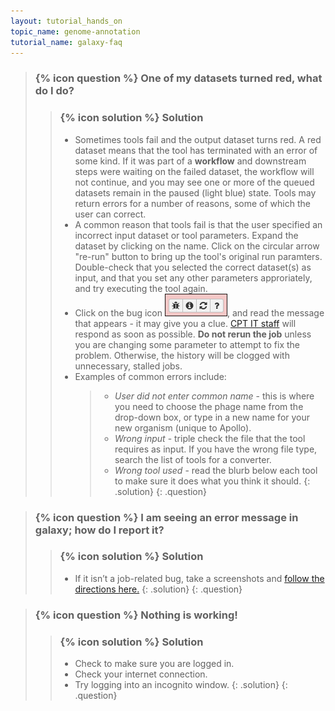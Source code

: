 ```yaml
---
layout: tutorial_hands_on
topic_name: genome-annotation
tutorial_name: galaxy-faq
---
```


> ### {% icon question %} One of my datasets turned red, what do I do?
>    > ### {% icon solution %} Solution
>    > * Sometimes tools fail and the output dataset turns red. A red dataset means that the tool has terminated with an error of some kind. If it was part of a **workflow** and downstream steps were waiting on the failed dataset, the workflow will not continue, and you may see one or more of the queued datasets remain in the paused (light blue) state.  Tools may return errors for a number of reasons, some of which the user can correct.
>    > * A common reason that tools fail is that the user specified an incorrect input dataset or tool parameters. Expand the dataset by clicking on the name. Click on the circular arrow "re-run" button to bring up the tool's original run paramters. Double-check that you selected the correct dataset(s) as input, and that you set any other parameters approriately, and try executing the tool again.
>    > * Click on the bug icon ![](../../images/galaxy-faq-screenshots/1_report_bug.png), and read the message that appears - it may give you a clue. [CPT IT staff](http://cpt.tamu.edu) will respond as soon as possible. **Do not rerun the job** unless you are changing some parameter to attempt to fix the problem. Otherwise, the history will be clogged with unnecessary, stalled jobs.
>    > * Examples of common errors include:
>    >    > * *User did not enter common name* - this is where you need to choose the phage name from the drop-down box, or type in a new name for your new organism (unique to Apollo).
>    >    > * *Wrong input* - triple check the file that the tool requires as input. If you have the wrong file type, search the list of tools for a converter.
>    >    > * *Wrong tool used* - read the blurb below each tool to make sure it does what you think it should.
> {: .solution}
{: .question}

> ### {% icon question %} I am seeing an error message in galaxy; how do I report it?
>    > ### {% icon solution %} Solution
>    > * If it isn’t a job-related bug, take a screenshots and [follow the directions here.](https://cpt.tamu.edu/computer-resources/github-repo-list/)
> {: .solution}
{: .question}

> ### {% icon question %} Nothing is working!
>    > ### {% icon solution %} Solution
>    > * Check to make sure you are logged in.
>    > * Check your internet connection.
>    > * Try logging into an incognito window.
> {: .solution}
{: .question}
